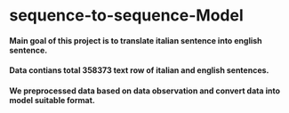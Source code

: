 # sequence-to-sequence-Model


#### Main goal of this project is to translate italian sentence into english sentence.
#### Data contians total 358373 text row of italian and english sentences.
#### We preprocessed data based on data observation and convert data into model suitable format.

